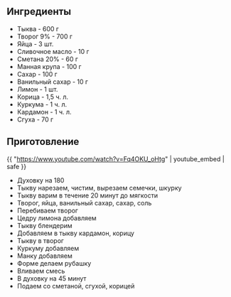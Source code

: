 ## Ингредиенты

- Тыква - 600 г
- Творог 9% - 700 г
- Яйца - 3 шт.
- Сливочное масло - 10 г
- Сметана 20% - 60 г
- Манная крупа - 100 г
- Сахар - 100 г
- Ванильный сахар - 10 г
- Лимон - 1 шт.
- Корица - 1,5 ч. л.
- Куркума - 1 ч. л.
- Кардамон - 1 ч. л.
- Сгуха - 70 г

## Приготовление

{{ "https://www.youtube.com/watch?v=Fq4OKU_oHtg" | youtube_embed | safe }}

- Духовку на 180
- Тыкву нарезаем, чистим, вырезаем семечки, шкурку
- Тыкву варим в течение 20 минут до мягкости
- Творог, яйца, ванильный сахар, сахар, соль
- Перебиваем творог
- Цедру лимона добавляем
- Тыкву блендерим
- Добавляем в тыкву кардамон, корицу
- Тыкву в творог
- Куркуму добавляем
- Манку добавляем
- Форме делаем рубашку
- Вливаем смесь
- В духовку на 45 минут
- Подаем со сметаной, сгухой, корицей
